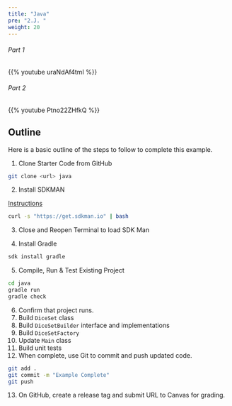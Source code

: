 ```yaml
---
title: "Java"
pre: "2.J. "
weight: 20
---
```


###### Part 1

{{% youtube uraNdAf4tmI %}}

###### Part 2

{{% youtube Ptno22ZHfkQ %}}

## Outline

Here is a basic outline of the steps to follow to complete this example.

1. Clone Starter Code from GitHub

```bash
git clone <url> java
```

2. Install SDKMAN

[Instructions](https://sdkman.io/install)

```bash
curl -s "https://get.sdkman.io" | bash
```

3. Close and Reopen Terminal to load SDK Man

4. Install Gradle

```bash
sdk install gradle
```

5. Compile, Run & Test Existing Project

```bash
cd java
gradle run
gradle check
```

6. Confirm that project runs. 
7. Build `DiceSet` class
8. Build `DiceSetBuilder` interface and implementations
9. Build `DiceSetFactory`
10. Update `Main` class
11. Build unit tests
12. When complete, use Git to commit and push updated code. 

```bash
git add .
git commit -m "Example Complete"
git push
```

13. On GitHub, create a release tag and submit URL to Canvas for grading. 